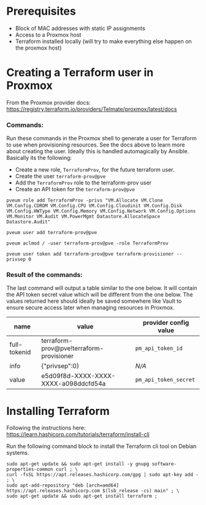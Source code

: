 # Prerequisites

- Block of MAC addresses with static IP assignments
- Access to a Proxmox host
- Terraform installed locally (will try to make everything else happen on the proxmox host)

# Creating a Terraform user in Proxmox

From the Proxmox provider docs: https://registry.terraform.io/providers/Telmate/proxmox/latest/docs

### Commands:

Run these commands in the Proxmox shell to generate a user for Terraform to use when provisioning resources.
See the docs above to learn more about creating the user. Ideally this is handled automagically by Ansible. Basically its the following:

- Create a new role, `TerraformProv`, for the future terraform user.
- Create the user `terraform-prov@pve`
- Add the `TerraformProv` role to the terraform-prov user
- Create an API token for the `terraform-prov@pve`

```$sh
pveum role add TerraformProv -privs "VM.Allocate VM.Clone VM.Config.CDROM VM.Config.CPU VM.Config.Cloudinit VM.Config.Disk VM.Config.HWType VM.Config.Memory VM.Config.Network VM.Config.Options VM.Monitor VM.Audit VM.PowerMgmt Datastore.AllocateSpace Datastore.Audit"
```
```$sh
pveum user add terraform-prov@pve
```
```$sh
pveum aclmod / -user terraform-prov@pve -role TerraformProv
```
```$sh
pveum user token add terraform-prov@pve terraform-provisioner --privsep 0
```

### Result of the commands:

The last command will output a table similar to the one below. It will contain the API token secret value which will be different from the one below. The values returned here should ideally be saved somewhere like Vault to ensure secure access later when managing resources in Proxmox.

name         | value                                    | provider config value
-------------|------------------------------------------|----------------------
full-tokenid | terraform-prov@pve!terraform-provisioner | `pm_api_token_id`
info         | {"privsep":0}                            | _N/A_
value        | e5d09f8d-XXXX-XXXX-XXXX-a098ddcfd54a     | `pm_api_token_secret`


# Installing Terraform

Following the instructions here: https://learn.hashicorp.com/tutorials/terraform/install-cli

Run the following command block to install the Terraform cli tool on Debian systems.

```$sh
sudo apt-get update && sudo apt-get install -y gnupg software-properties-common curl ; \
curl -fsSL https://apt.releases.hashicorp.com/gpg | sudo apt-key add - ; \
sudo apt-add-repository "deb [arch=amd64] https://apt.releases.hashicorp.com $(lsb_release -cs) main" ; \
sudo apt-get update && sudo apt-get install terraform ;
```

